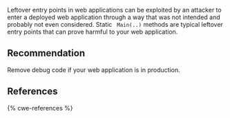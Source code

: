 Leftover entry points in web applications can be exploited by an attacker to enter a deployed web application through a way that was not intended and probably not even considered. Static ` Main(..)` methods are typical leftover entry points that can prove harmful to your web application.


## Recommendation
Remove debug code if your web application is in production.


## References
{% cwe-references %}
